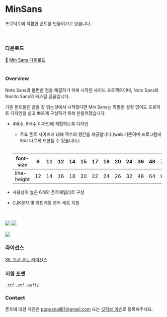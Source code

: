 # MinSans

프로덕트에 적합한 폰트를 만들어가고 있습니다.<br><br><br>

### 다운로드


🔗 [Min Sans 다운로드](https://github.com/poposnail61/MinSans/releases/download/v1.0/MinSans-v1.0.zip)
<br><br>

### Overview


Noto Sans의 불편한 점을 해결하기 위해 시작된 사이드 프로젝트이며, Noto Sans와 Nunito Sans의 커스텀 글꼴입니다.

기존 폰트들은 글을 잘 읽는것에서 시작했다면 Min Sans는 특별한 설정 없이도 프로덕트 디자인을 쉽고 빠르게 구성하기 위해 만들어졌습니다.

- 4배수, 8배수 디자인에 적합하도록 디자인
    - 주요 폰트 사이즈에 대해 짝수의 행간을 제공합니다.(web 기준이며 프로그램에 따라 다르게 표현될 수 있습니다.)<br><br>
    
    | font-size | 9 | 11 | 12 | 14 | 15 | 17 | 18 | 20 | 24 | 36 | 48 | 72 | 96 |
    | --- | --- | --- | --- | --- | --- | --- | --- | --- | --- | --- | --- | --- | --- |
    | line-height | 12 | 14 | 16 | 18 | 20 | 22 | 24 | 26 | 32 | 48 | 64 | 96 | 128 |
- 사용성이 높은 6개의 폰트패밀리로 구성
- CJK문자 및 라틴계열 문자 세트 지원
<br><br><br>


<img src="https://jinseong-kim.notion.site/image/https%3A%2F%2Fs3-us-west-2.amazonaws.com%2Fsecure.notion-static.com%2F4b6c8d5c-02d1-4068-b423-ed44a1b4ae92%2FFrame_1.jpg?table=block&id=bbe8ee56-feac-4d62-b829-877869f49b0a&spaceId=2cea1c53-c530-4c16-8278-e864a969bea2&width=2000&userId=&cache=v2">
<img src="https://jinseong-kim.notion.site/image/https%3A%2F%2Fs3-us-west-2.amazonaws.com%2Fsecure.notion-static.com%2F3aea52f8-d244-4733-9728-569cb5bfcb19%2FFrame_13.jpg?table=block&id=7b93bf7b-0a26-4f17-9ba4-ba930ffede0c&spaceId=2cea1c53-c530-4c16-8278-e864a969bea2&width=2000&userId=&cache=v2">
<br><br>
<img src="https://jinseong-kim.notion.site/image/https%3A%2F%2Fs3-us-west-2.amazonaws.com%2Fsecure.notion-static.com%2F8f5959d9-97cc-4b86-9ab7-49c880bf820f%2FFrame_12.jpg?table=block&id=905fc24e-5f50-424a-8e8c-9c0da3f4aef4&spaceId=2cea1c53-c530-4c16-8278-e864a969bea2&width=2000&userId=&cache=v2">
<br>

### 라이선스

[SIL 오픈 폰트 라이선스](https://scripts.sil.org/cms/scripts/page.php?site_id=nrsi&id=OFL)

### 지원 포맷

`.ttf` `.otf` `.woff2`

### Contact

폰트에 대한 제안은 poposnail61@gmail.com 또는 [깃허브 이슈](https://github.com/poposnail61/MinSans/issues)로 등록해주세요.

<br><br>
